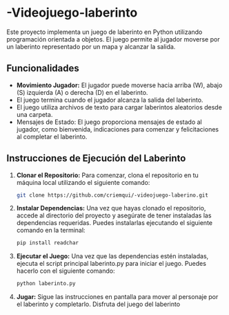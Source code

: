 # -Videojuego-laberinto

   Este proyecto implementa un juego de laberinto en Python utilizando programación orientada a objetos. El juego permite al jugador moverse por un laberinto representado por un mapa y alcanzar la salida.

   ## Funcionalidades

   - **Movimiento Jugador:** El jugador puede moverse hacia arriba (W), abajo (S) izquierda (A) o derecha (D) en el laberinto.
   - El juego termina cuando el jugador alcanza la salida del laberinto.
   - El juego utiliza archivos de texto para cargar laberintos aleatorios desde una carpeta.
   - Mensajes de Estado: El juego proporciona mensajes de estado al jugador, como bienvenida, indicaciones para comenzar y felicitaciones al completar el laberinto.

   ## Instrucciones de Ejecución del Laberinto

1. **Clonar el Repositorio:**
   Para comenzar, clona el repositorio en tu máquina local utilizando el siguiente comando:

   ```bash
   git clone https://github.com/criemqui/-videojuego-laberino.git

2. **Instalar Dependencias:**
   Una vez que hayas clonado el repositorio, accede al directorio del proyecto y asegúrate de tener instaladas las dependencias requeridas.
   Puedes instalarlas ejecutando el siguiente comando en la terminal:

   ```bash
   pip install readchar

 3. **Ejecutar el Juego:**
   Una vez que las dependencias estén instaladas, ejecuta el script principal laberinto.py para iniciar el juego.
   Puedes hacerlo con el siguiente comando:

      ```bash
      python laberinto.py
      
   4. **Jugar:**
      Sigue las instrucciones en pantalla para mover al personaje por el laberinto y completarlo.
      Disfruta del juego del laberinto
